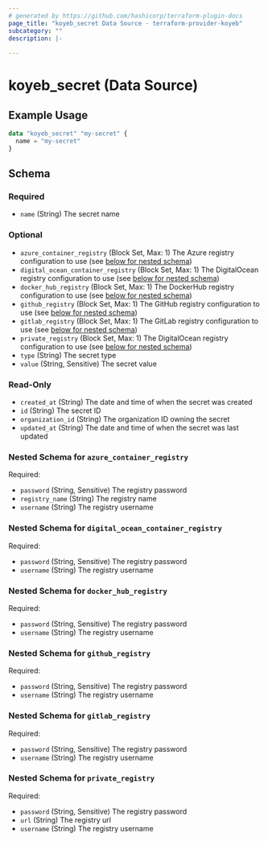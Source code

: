 ```yaml
---
# generated by https://github.com/hashicorp/terraform-plugin-docs
page_title: "koyeb_secret Data Source - terraform-provider-koyeb"
subcategory: ""
description: |-
  
---
```


# koyeb_secret (Data Source)



## Example Usage

```terraform
data "koyeb_secret" "my-secret" {
  name = "my-secret"
}
```

<!-- schema generated by tfplugindocs -->
## Schema

### Required

- `name` (String) The secret name

### Optional

- `azure_container_registry` (Block Set, Max: 1) The Azure registry configuration to use (see [below for nested schema](#nestedblock--azure_container_registry))
- `digital_ocean_container_registry` (Block Set, Max: 1) The DigitalOcean registry configuration to use (see [below for nested schema](#nestedblock--digital_ocean_container_registry))
- `docker_hub_registry` (Block Set, Max: 1) The DockerHub registry configuration to use (see [below for nested schema](#nestedblock--docker_hub_registry))
- `github_registry` (Block Set, Max: 1) The GitHub registry configuration to use (see [below for nested schema](#nestedblock--github_registry))
- `gitlab_registry` (Block Set, Max: 1) The GitLab registry configuration to use (see [below for nested schema](#nestedblock--gitlab_registry))
- `private_registry` (Block Set, Max: 1) The DigitalOcean registry configuration to use (see [below for nested schema](#nestedblock--private_registry))
- `type` (String) The secret type
- `value` (String, Sensitive) The secret value

### Read-Only

- `created_at` (String) The date and time of when the secret was created
- `id` (String) The secret ID
- `organization_id` (String) The organization ID owning the secret
- `updated_at` (String) The date and time of when the secret was last updated

<a id="nestedblock--azure_container_registry"></a>
### Nested Schema for `azure_container_registry`

Required:

- `password` (String, Sensitive) The registry password
- `registry_name` (String) The registry name
- `username` (String) The registry username


<a id="nestedblock--digital_ocean_container_registry"></a>
### Nested Schema for `digital_ocean_container_registry`

Required:

- `password` (String, Sensitive) The registry password
- `username` (String) The registry username


<a id="nestedblock--docker_hub_registry"></a>
### Nested Schema for `docker_hub_registry`

Required:

- `password` (String, Sensitive) The registry password
- `username` (String) The registry username


<a id="nestedblock--github_registry"></a>
### Nested Schema for `github_registry`

Required:

- `password` (String, Sensitive) The registry password
- `username` (String) The registry username


<a id="nestedblock--gitlab_registry"></a>
### Nested Schema for `gitlab_registry`

Required:

- `password` (String, Sensitive) The registry password
- `username` (String) The registry username


<a id="nestedblock--private_registry"></a>
### Nested Schema for `private_registry`

Required:

- `password` (String, Sensitive) The registry password
- `url` (String) The registry url
- `username` (String) The registry username


